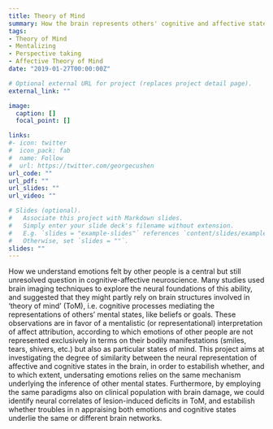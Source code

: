 ```yaml
---
title: Theory of Mind
summary: How the brain represents others' cognitive and affective states.
tags:
- Theory of Mind
- Mentalizing
- Perspective taking
- Affective Theory of Mind 
date: "2019-01-27T00:00:00Z"

# Optional external URL for project (replaces project detail page).
external_link: ""

image:
  caption: []
  focal_point: []

links:
#- icon: twitter
#  icon_pack: fab
#  name: Follow
#  url: https://twitter.com/georgecushen
url_code: ""
url_pdf: ""
url_slides: ""
url_video: ""

# Slides (optional).
#   Associate this project with Markdown slides.
#   Simply enter your slide deck's filename without extension.
#   E.g. `slides = "example-slides"` references `content/slides/example-slides.md`.
#   Otherwise, set `slides = ""`.
slides: ""
---
```


How we understand emotions felt by other people is a central but still unresolved question in cognitive-affective neuroscience. Many studies
used brain imaging techniques to explore the neural foundations of this ability, and suggested that they might partly rely on brain structures involved in ‘theory of mind’ (ToM), i.e. cognitive processes mediating the representations of others’ mental states, like beliefs or goals. These observations are in favor of a mentalistic (or representational) interpretation of affect attribution, according to which emotions of other people are not represented exclusively in terms on their bodily manifestations (smiles, tears, shivers, etc.) but also as particular states of mind. This project aims at investigating the degree of similarity between the neural representation of affective and cognitive states in the brain, in order to estabilish whether, and to which extent, undersating emotions relies on the same mechanism underlying the inference of other mental states. Furthermore, by employing the same paradigms also on clinical population with brain damage, we could identify neural correlates of lesion-induced deficits in ToM, and estabilish whether troubles in n appraising both emotions and cognitive states underlie the same or different brain networks.
